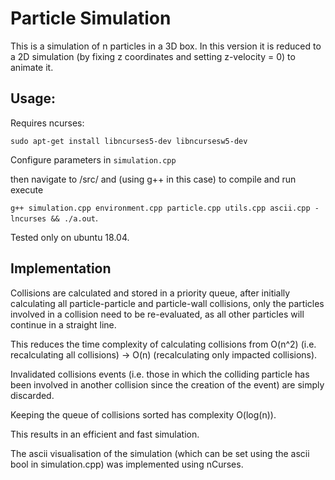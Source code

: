 # Particle Simulation

This is a simulation of n particles in a 3D box. In this version it is reduced to a 2D simulation (by fixing z coordinates and setting z-velocity = 0) to animate it.

## Usage:

Requires ncurses:

```sudo apt-get install libncurses5-dev libncursesw5-dev```

Configure parameters in ``` simulation.cpp ```

then navigate to /src/ and (using g++ in this case) to compile and run execute

```g++ simulation.cpp environment.cpp particle.cpp utils.cpp ascii.cpp -lncurses && ./a.out```.

Tested only on ubuntu 18.04.

## Implementation

Collisions are calculated and stored in a priority queue, 
after initially calculating all particle-particle and particle-wall collisions,
only the particles involved in a collision need to be re-evaluated, as all other particles will continue in a straight line.

This reduces the time complexity of calculating collisions from O(n^2) (i.e. recalculating all collisions) -> O(n) (recalculating only impacted collisions).

Invalidated collisions events (i.e. those in which the colliding particle has
been involved in another collision since the creation of the event) are simply discarded.

Keeping the queue of collisions sorted has complexity O(log(n)).

This results in an efficient and fast simulation.

The ascii visualisation of the simulation (which can be set using the ascii bool in simulation.cpp) was implemented using nCurses.
